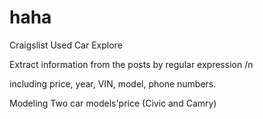 # haha
Craigslist Used Car Explore 

Extract information from the posts by regular expression /n

including price, year, VIN, model, phone numbers.

Modeling Two car models'price (Civic and Camry) 
